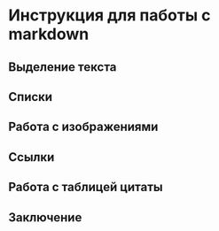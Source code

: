 # Инструкция для паботы с markdown

## Выделение текста

## Списки

## Работа с изображениями 

## Ссылки

## Работа с таблицей цитаты

## Заключение